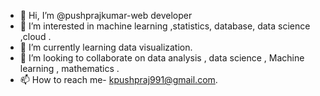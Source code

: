 - 👋 Hi, I’m @pushprajkumar-web developer
- 👀 I’m interested in machine learning ,statistics, database,  data science ,cloud . 
- 🌱 I’m currently learning data visualization.
- 💞️ I’m looking to collaborate on data analysis , data science , Machine learning , mathematics .
- 📫 How to reach me- kpushpraj991@gmail.com.
